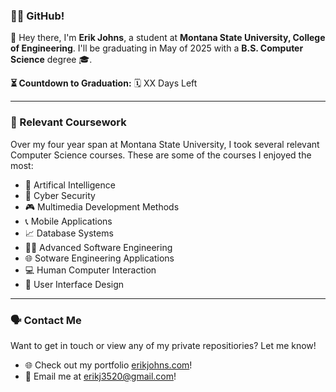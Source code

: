 ### 🧑‍💻 GitHub!

👋 Hey there, I'm **Erik Johns**, a student at **Montana State University, College of Engineering**. I'll be graduating in May of 2025 with a **B.S. Computer Science** degree 🎓.

**⏳ Countdown to Graduation:** 🗓️ XX Days Left

---
### 📓 Relevant Coursework

Over my four year span at Montana State University, I took several relevant Computer Science courses. These are some of the courses I enjoyed the most:

- 🤖 Artifical Intelligence
- 🔐 Cyber Security 
- 🎮 Multimedia Development Methods
- 📞 Mobile Applications
- 📈 Database Systems
- 👨‍💻 Advanced Software Engineering
- 🌐 Sotware Engineering Applications
- 💻 Human Computer Interaction
- 📱 User Interface Design

---
### 🗣️ Contact Me

Want to get in touch or view any of my private repositiories? Let me know!

- 🌐 Check out my portfolio [erikjohns.com](https://www.erikjohns.com)!
- 📧 Email me at erikj3520@gmail.com!


<!--
**erikjohns/erikjohns** is a ✨ _special_ ✨ repository because its `README.md` (this file) appears on your GitHub profile.

Here are some ideas to get you started:

- 🔭 I’m currently working on ...
- 🌱 I’m currently learning ...
- 👯 I’m looking to collaborate on ...
- 🤔 I’m looking for help with ...
- 💬 Ask me about ...
- 📫 How to reach me: ...
- 😄 Pronouns: ...
- ⚡ Fun fact: ...
-->